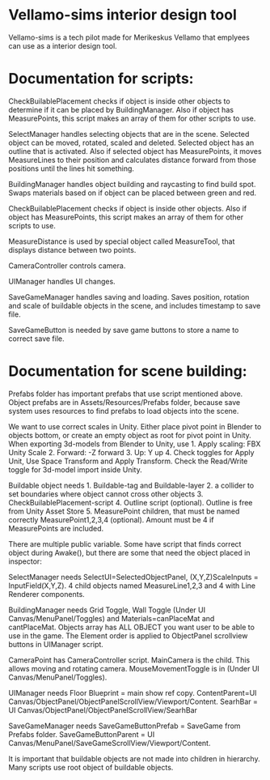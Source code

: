 # Vellamo-sims interior design tool
Vellamo-sims is a tech pilot made for Merikeskus Vellamo that emplyees can use as a interior design tool. 

# Documentation for scripts:
CheckBuilablePlacement checks if object is inside other objects to determine if it can be placed by BuildingManager. Also if object has MeasurePoints, this script makes an array of them for other scripts to use.

SelectManager handles selecting objects that are in the scene. Selected object can be moved, rotated, scaled and deleted. Selected object has an outline that is activated. Also if selected object has MeasurePoints, it moves MeasureLines to their position and calculates distance forward from those positions until the lines hit something.

BuildingManager handles object building and raycasting to find build spot. Swaps materials based on if object can be placed between green and red.

CheckBuilablePlacement checks if object is inside other objects. Also if object has MeasurePoints, this script makes an array of them for other scripts to use.

MeasureDistance is used by special object called MeasureTool, that displays distance between two points.

CameraController controls camera.

UIManager handles UI changes.

SaveGameManager handles saving and loading. Saves position, rotation and scale of buildable objects in the scene, and includes timestamp to save file.

SaveGameButton is needed by save game buttons to store a name to correct save file.

# Documentation for scene building:
Prefabs folder has important prefabs that use script mentioned above. Object prefabs are in Assets/Resources/Prefabs folder, because save system uses resources to find prefabs to load objects into the scene. 

We want to use correct scales in Unity. Either place pivot point in Blender to objects bottom, or create an empty object as root for pivot point in Unity. When exporting 3d-models from Blender to Unity, use 1. Apply scaling: FBX Unity Scale 2. Forward: -Z forward 3. Up: Y up 4. Check toggles for Apply Unit, Use Space Transform and Apply Transform. Check the Read/Write toggle for 3d-model import inside Unity.

Buildable object needs 1. Buildable-tag and Buildable-layer 2. a collider to set boundaries where object cannot cross other objects 3. CheckBuilablePlacement-script 4. Outline script (optional). Outline is free from Unity Asset Store 5. MeasurePoint children, that must be named correctly MeasurePoint1,2,3,4 (optional). Amount must be 4 if MeasurePoints are included.


There are multiple public variable. Some have script that finds correct object during Awake(), but there are some that need the object placed in inspector:

SelectManager needs SelectUI=SelectedObjectPanel, (X,Y,Z)ScaleInputs = InputField(X,Y,Z). 4 child objects named MeasureLine1,2,3 and 4 with Line Renderer components.

BuildingManager needs Grid Toggle, Wall Toggle (Under UI Canvas/MenuPanel/Toggles) and Materials=canPlaceMat and cantPlaceMat. Objects array has ALL OBJECT you want user to be able to use in the game. The Element order is applied to ObjectPanel scrollview buttons in UIManager script.

CameraPoint has CameraController script. MainCamera is the child. This allows moving and rotating camera. MouseMovementToggle is in (Under UI Canvas/MenuPanel/Toggles).

UIManager needs Floor Blueprint = main show ref copy. ContentParent=UI Canvas/ObjectPanel/ObjectPanelScrollView/Viewport/Content. SearhBar = UI Canvas/ObjectPanel/ObjectPanelScrollView/SearhBar

SaveGameManager needs SaveGameButtonPrefab = SaveGame from Prefabs folder. SaveGameButtonParent = UI Canvas/MenuPanel/SaveGameScrollView/Viewport/Content.


It is important that buildable objects are not made into children in hierarchy. Many scripts use root object of buildable objects.
